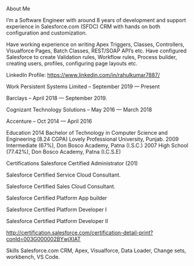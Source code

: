 About Me

I’m a Software Engineer with around 8 years of development and support experience in Salesforce.com (SFDC) CRM with hands on both configuration and customization.

Have working experience on writing Apex Triggers, Classes, Controllers, Visualforce Pages, Batch Classes, REST/SOAP API’s etc. Have configured Salesforce to create Validation rules, Workflow rules, Process builder, creating users, profiles, configuring page layouts etc.

LinkedIn Profile: https://www.linkedin.com/in/rahulkumar7887/


Work
Persistent Systems Limited – September 2019 — Present

Barclays – April 2018 — September 2019.

Cognizant Technology Solutions – May 2016 — March 2018

Accenture – Oct 2014 — April 2016


Education
2014	Bachelor of Technology in Computer Science and Engineering (8.24 CGPA)
Lovely Professional University, Punjab.
2009	Intermediate (67%), Don Bosco Academy, Patna (I.S.C.)
2007	High School (77.42%), Don Bosco Academy, Patna (I.C.S.E)

Certifications
Salesforce Certified Administrator (201)

Salesforce Certified Service Cloud Consultant.

Salesforce Certified Sales Cloud Consultant.

Salesforce Certified Platform App builder

Salesforce Certified Platform Developer I

Salesforce Certified Platform Developer II

http://certification.salesforce.com/certification-detail-print?conId=003G000002BYwjXIAT

Skills
Salesforce.com CRM, Apex, Visualforce, Data Loader, Change sets, workbench, VS Code.
